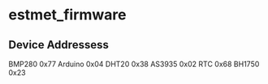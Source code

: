 # estmet_firmware

## Device Addressess

BMP280 0x77
Arduino 0x04
DHT20 0x38
AS3935 0x02
RTC 0x68
BH1750 0x23
